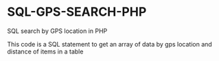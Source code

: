 # SQL-GPS-SEARCH-PHP
SQL search by GPS location in PHP

This code is a SQL statement to get an array of data 
by gps location and distance of items in a table
